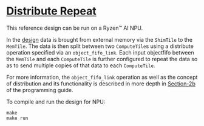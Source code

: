 <!---//===- README.md --------------------------*- Markdown -*-===//
//
// This file is licensed under the Apache License v2.0 with LLVM Exceptions.
// See https://llvm.org/LICENSE.txt for license information.
// SPDX-License-Identifier: Apache-2.0 WITH LLVM-exception
//
// Copyright (C) 2024, Advanced Micro Devices, Inc.
// 
//===----------------------------------------------------------------------===//-->

# <ins>Distribute Repeat</ins>

This reference design can be run on a Ryzen™ AI NPU.

In the [design](./aie2.py) data is brought from external memory via the `ShimTile` to the `MemTile`. The data is then split between two `ComputeTile`s using a distribute operation specified via an `object_fifo_link`. Each input objectfifo between the `MemTile` and each `ComputeTile` is further configured to repeat the data so as to send multiple copies of that data to each `ComputeTile`.

For more information, the `object_fifo_link` operation as well as the concept of distribution and its functionality is described in more depth in [Section-2b](../../../../programming_guide/section-2/section-2b/03_Link_Distribute_Join/README.md#object-fifo-link) of the programming guide.

To compile and run the design for NPU:
```
make
make run
```